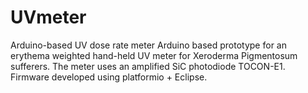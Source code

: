# UVmeter
Arduino-based UV dose rate meter
Arduino based prototype for an erythema weighted hand-held UV meter for Xeroderma Pigmentosum sufferers.
The meter uses an amplified SiC photodiode TOCON-E1.
Firmware developed using platformio + Eclipse.

